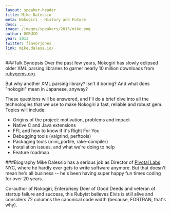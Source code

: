 ```yaml
---
layout: speaker-header
title: Mike Dalessio
meta: Nokogiri - History and Future
desc: ...
image: /images/speakers/2013/mike.png
author: GORUCO
year: 2013
twitter: flavorjones
link: mike.daless.io/
---
```


###Talk Synopsis
Over the past few years, Nokogiri has slowly eclipsed older XML parsing libraries to garner nearly 10 million downloads from [rubygems.org](http://rubygems.org).

But why another XML parsing library? Isn't it boring? And what does "nokogiri" mean in Japanese, anyway?

These questions will be answered, and I'll do a brief dive into all the technologies that we use to make Nokogiri a fast, reliable and robust gem. Topics will include:

* Origins of the project: motivation, problems and impact
* Native C and Java extensions
* FFI, and how to know if it's Right For You
* Debugging tools (valgrind, perftools)
* Packaging tools (mini_portile, rake-compiler)
* Installation issues, and what we're doing to help
* Feature roadmap

###Biography
Mike Dalessio has a serious job as Director of [Pivotal Labs](http://pivotallabs.com) NYC, where he hardly ever gets to write software anymore. But that doesn't mean he's all business -- he's been having super happy fun times coding for over 20 years.

Co-author of Nokogiri, Enterprisey Doer of Good Deeds and veteran of startup failure and success, this Rubyist believes Elvis is still alive and considers 72 columns the canonical code width (because, FORTRAN, that's why).
